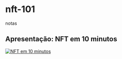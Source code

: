 # nft-101
notas

## Apresentação: NFT em 10 minutos

[![NFT em 10 minutos](https://img.youtube.com/vi/B0jk7PoxHlw/0.jpg)](https://www.youtube.com/watch?v=B0jk7PoxHlw)
